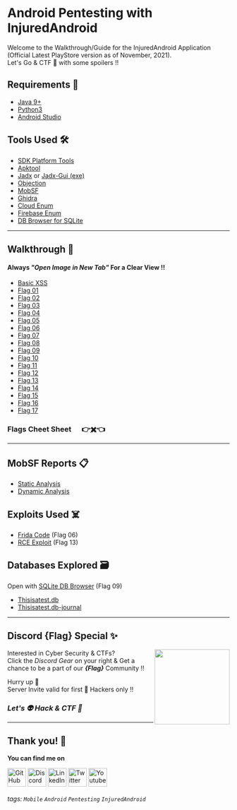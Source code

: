 # Android Pentesting with InjuredAndroid   

Welcome to the Walkthrough/Guide for the InjuredAndroid Application (Official Latest PlayStore version as of November, 2021). <br>Let's Go & CTF 🚩 with some spoilers !!

Requirements 📌
---
- [Java 9+](https://www.oracle.com/java/technologies/downloads/)
- [Python3](https://www.python.org/downloads/)
- [Android Studio](https://developer.android.com/studio)

Tools Used 🛠️
---
- [SDK Platform Tools](https://developer.android.com/studio/releases/platform-tools)
- [Apktool](https://ibotpeaches.github.io/Apktool/install/)
- [Jadx](/Tools_Used/jadx) or [Jadx-Gui (exe)](/Tools_Used/jadx-gui-1.2.0-no-jre-win.exe)
- [Objection](https://github.com/sensepost/objection)
- [MobSF](https://github.com/MobSF/Mobile-Security-Framework-MobSF)
- [Ghidra](https://ghidra-sre.org/)
- [Cloud Enum](/Tools_Used/Enum_Tools/cloud_enum)
- [Firebase Enum](/Tools_Used/Enum_Tools/firebaseEnum)
- [DB Browser for SQLite](https://sqlitebrowser.org/dl/)
---
Walkthrough 🔎 
---
#### Always ***"Open Image in New Tab"*** For a Clear View !!
- [Basic XSS](/IA_Flags/PoC/Basic-XSS.png)
- [Flag 01](/IA_Flags/PoC/Flag-01.png)
- [Flag 02](/IA_Flags/PoC/Flag-02.png)
- [Flag 03](/IA_Flags/PoC/Flag-03.png)
- [Flag 04](/IA_Flags/PoC/Flag-04.png)
- [Flag 05](/IA_Flags/PoC/Flag-05.png)
- [Flag 06](/IA_Flags/PoC/Flag-06.png)
- [Flag 07](/IA_Flags/PoC/Flag-07.png)
- [Flag 08](/IA_Flags/PoC/Flag-08.png)
- [Flag 09](/IA_Flags/PoC/Flag-09.png)
- [Flag 10](/IA_Flags/PoC/Flag-10.png)
- [Flag 11](/IA_Flags/PoC/Flag-11.png)
- [Flag 12](/IA_Flags/PoC/Flag-12.png)
- [Flag 13](/IA_Flags/PoC/Flag-13.png)
- [Flag 14](/IA_Flags/PoC/Flag-14.png)
- [Flag 15](/IA_Flags/PoC/Flag-15.png)
- [Flag 16](/IA_Flags/PoC/Flag-16.png)
- [Flag 17](/IA_Flags/PoC/Flag-17.png)

### Flags Cheet Sheet &nbsp;&nbsp;&nbsp;&nbsp;&nbsp;👉[✖️](IA_Flags/Flags.md)👈
---
MobSF Reports 📋
---
- [Static Analysis](/IA_Flags/MobSF_StaticReport.pdf)
- [Dynamic Analysis](/IA_Flags/MobSF_DynamicReport.pdf)

Exploits Used ☠️
---
- [Frida Code](/IA_Flags/Frida_Payload_Script.txt) (Flag 06)
- [RCE Exploit](IA_Flags/rce_exploit.txt) (Flag 13)

Databases Explored 🗃️  
---
Open with [SQLite DB Browser](https://sqlitebrowser.org/dl/) (Flag 09)
- [Thisisatest.db](/databases/Thisisatest.db)
- [Thisisatest.db-journal](/databases/Thisisatest.db-journal)
---
Discord **{Flag}** Special ✨
---
Interested in Cyber Security & CTFs? [<img align="right" width="170px" src="https://img.icons8.com/bubbles/200/000000/discord-logo.png"/>][Invite]<br>
Click the *Discord Gear* on your right & Get a chance to be a part of our ***{Flag}*** Community !!<br>

Hurry up 🏃<br>
Server Invite valid for first 💯 Hackers only !!<br> 
### *Let's 👽 Hack & CTF 🚩*
---
Thank you! 🐑 
---
**You can find me on**

[<img align="middle" alt="GitHub" width="42px" src="https://img.icons8.com/color/48/000000/github-2.png"/>][GitHub]
[<img align="middle" alt="Discord" width="42px" src="https://img.icons8.com/color/96/000000/discord-new-logo.png"/>][Discord]
[<img align="middle" alt="LinkedIn" width="42px" src="https://img.icons8.com/fluent/48/000000/linkedin.png" />][linkedin]
[<img align="middle" alt="Twitter" width="42px" src="https://img.icons8.com/fluent/48/000000/twitter.png" />][twitter]
[<img align="middle" alt="Youtube" width="42px" src="https://img.icons8.com/color/youtube" />][youtube]

[GitHub]: https://github.com/anantkaul
[Discord]: https://discordapp.com/users/4N4N7#8325
[LinkedIn]: https://www.linkedin.com/in/anant-kaul/
[Twitter]: https://twitter.com/AnantKaul
[YouTube]: https://www.youtube.com/channel/UC7bflmCt91Om9HlBZDcTAmw 
[Invite]: https://discord.gg/2S8CHuqphD

###### tags: `Mobile` `Android` `Pentesting` `InjuredAndroid`
